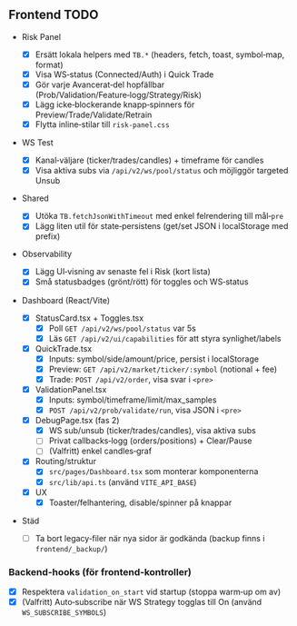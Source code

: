 ## Frontend TODO

- Risk Panel

  - [x] Ersätt lokala helpers med `TB.*` (headers, fetch, toast, symbol‑map, format)
  - [x] Visa WS‑status (Connected/Auth) i Quick Trade
  - [x] Gör varje Avancerat‑del hopfällbar (Prob/Validation/Feature‑logg/Strategy/Risk)
  - [x] Lägg icke‑blockerande knapp‑spinners för Preview/Trade/Validate/Retrain
  - [x] Flytta inline‑stilar till `risk-panel.css`

- WS Test

  - [x] Kanal‑väljare (ticker/trades/candles) + timeframe för candles
  - [x] Visa aktiva subs via `/api/v2/ws/pool/status` och möjliggör targeted Unsub

- Shared

  - [x] Utöka `TB.fetchJsonWithTimeout` med enkel felrendering till mål‑`pre`
  - [x] Lägg liten util för state‑persistens (get/set JSON i localStorage med prefix)

- Observability

  - [x] Lägg UI‑visning av senaste fel i Risk (kort lista)
  - [x] Små statusbadges (grönt/rött) för toggles och WS‑status

- Dashboard (React/Vite)

  - [x] StatusCard.tsx + Toggles.tsx
    - [x] Poll `GET /api/v2/ws/pool/status` var 5s
    - [x] Läs `GET /api/v2/ui/capabilities` för att styra synlighet/labels
  - [x] QuickTrade.tsx
    - [x] Inputs: symbol/side/amount/price, persist i localStorage
    - [x] Preview: `GET /api/v2/market/ticker/:symbol` (notional + fee)
    - [x] Trade: `POST /api/v2/order`, visa svar i `<pre>`
  - [x] ValidationPanel.tsx
    - [x] Inputs: symbol/timeframe/limit/max_samples
    - [x] `POST /api/v2/prob/validate/run`, visa JSON i `<pre>`
  - [x] DebugPage.tsx (fas 2)
    - [x] WS sub/unsub (ticker/trades/candles), visa aktiva subs
    - [ ] Privat callbacks‑logg (orders/positions) + Clear/Pause
    - [ ] (Valfritt) enkel candles‑graf
  - [x] Routing/struktur
    - [x] `src/pages/Dashboard.tsx` som monterar komponenterna
    - [x] `src/lib/api.ts` (använd `VITE_API_BASE`)
  - [x] UX
    - [x] Toaster/felhantering, disable/spinner på knappar

- Städ
  - [ ] Ta bort legacy‑filer när nya sidor är godkända (backup finns i `frontend/_backup/`)

### Backend‑hooks (för frontend‑kontroller)

- [x] Respektera `validation_on_start` vid startup (stoppa warm‑up om av)
- [x] (Valfritt) Auto‑subscribe när WS Strategy togglas till On (använd `WS_SUBSCRIBE_SYMBOLS`)
